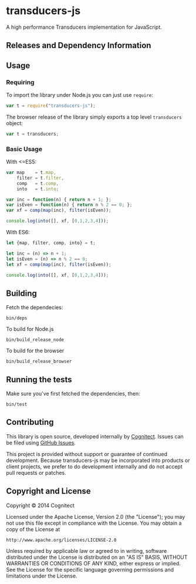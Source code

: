# transducers-js

A high performance Transducers implementation for JavaScript.

## Releases and Dependency Information

## Usage

### Requiring

To import the library under Node.js you can just use `require`:

```js
var t = require("transducers-js");
```

The browser release of the library simply exports a top level
`transducers` object:

```js
var t = transducers;
```

### Basic Usage

With <=ES5:

```js
var map    = t.map,
    filter = t.filter,
    comp   = t.comp,
    into   = t.into;

var inc = function(n) { return n + 1; };
var isEven = function(n) { return n % 2 == 0; };
var xf = comp(map(inc), filter(isEven));

console.log(into([], xf, [0,1,2,3,4]));
```

With ES6:

```js
let {map, filter, comp, into} = t;

let inc = (n) => n + 1;
let isEven = (n) => n % 2 == 0;
let xf = comp(map(inc), filter(isEven));

console.log(into([], xf, [0,1,2,3,4]));
```

## Building

Fetch the dependecies:

```
bin/deps
```

To build for Node.js

```
bin/build_release_node
```

To build for the browser

```
bin/build_release_browser
```

## Running the tests

Make sure you've first fetched the dependencies, then:

```
bin/test
```

## Contributing 

This library is open source, developed internally by [Cognitect](http://cognitect.com). Issues can be filed using [GitHub Issues](https://github.com/cognitect-labs/transducers-js/issues).

This project is provided without support or guarantee of continued development.
Because transducers-js may be incorporated into products or client projects, we prefer to do development internally and do not accept pull requests or patches. 

## Copyright and License

Copyright © 2014 Cognitect

Licensed under the Apache License, Version 2.0 (the "License");
you may not use this file except in compliance with the License.
You may obtain a copy of the License at

    http://www.apache.org/licenses/LICENSE-2.0

Unless required by applicable law or agreed to in writing, software
distributed under the License is distributed on an "AS IS" BASIS,
WITHOUT WARRANTIES OR CONDITIONS OF ANY KIND, either express or implied.
See the License for the specific language governing permissions and
limitations under the License.
